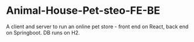 # Animal-House-Pet-steo-FE-BE
A client and server to run an online pet store - front end on React, back end on Springboot. DB runs on H2.
